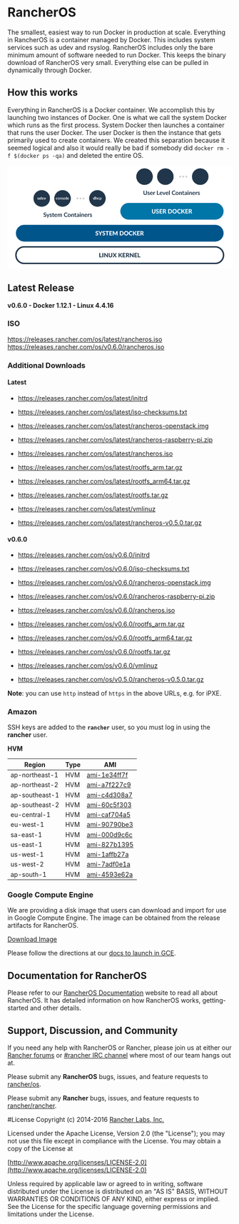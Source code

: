 # RancherOS

The smallest, easiest way to run Docker in production at scale.  Everything in RancherOS is a container managed by Docker.  This includes system services such as udev and rsyslog.  RancherOS includes only the bare minimum amount of software needed to run Docker.  This keeps the binary download of RancherOS very small.  Everything else can be pulled in dynamically through Docker.

## How this works

Everything in RancherOS is a Docker container.  We accomplish this by launching two instances of
Docker.  One is what we call the system Docker which runs as the first process.  System Docker then launches
a container that runs the user Docker.  The user Docker is then the instance that gets primarily
used to create containers.  We created this separation because it seemed logical and also
it would really be bad if somebody did `docker rm -f $(docker ps -qa)` and deleted the entire OS.

![How it works](docs/rancheros.png "How it works")

## Latest Release

**v0.6.0 - Docker 1.12.1 - Linux 4.4.16**

### ISO

https://releases.rancher.com/os/latest/rancheros.iso  
https://releases.rancher.com/os/v0.6.0/rancheros.iso  

### Additional Downloads

#### Latest

* https://releases.rancher.com/os/latest/initrd
* https://releases.rancher.com/os/latest/iso-checksums.txt
* https://releases.rancher.com/os/latest/rancheros-openstack.img
* https://releases.rancher.com/os/latest/rancheros-raspberry-pi.zip
* https://releases.rancher.com/os/latest/rancheros.iso
* https://releases.rancher.com/os/latest/rootfs_arm.tar.gz
* https://releases.rancher.com/os/latest/rootfs_arm64.tar.gz
* https://releases.rancher.com/os/latest/rootfs.tar.gz
* https://releases.rancher.com/os/latest/vmlinuz

* https://releases.rancher.com/os/latest/rancheros-v0.5.0.tar.gz

#### v0.6.0

* https://releases.rancher.com/os/v0.6.0/initrd
* https://releases.rancher.com/os/v0.6.0/iso-checksums.txt
* https://releases.rancher.com/os/v0.6.0/rancheros-openstack.img
* https://releases.rancher.com/os/v0.6.0/rancheros-raspberry-pi.zip
* https://releases.rancher.com/os/v0.6.0/rancheros.iso
* https://releases.rancher.com/os/v0.6.0/rootfs_arm.tar.gz
* https://releases.rancher.com/os/v0.6.0/rootfs_arm64.tar.gz
* https://releases.rancher.com/os/v0.6.0/rootfs.tar.gz
* https://releases.rancher.com/os/v0.6.0/vmlinuz

* https://releases.rancher.com/os/v0.5.0/rancheros-v0.5.0.tar.gz

**Note**: you can use `http` instead of `https` in the above URLs, e.g. for iPXE.  

### Amazon

SSH keys are added to the **`rancher`** user, so you must log in using the **rancher** user.

**HVM**

Region | Type | AMI |
-------|------|------
ap-northeast-1 | HVM |  [ami-1e34ff7f](https://console.aws.amazon.com/ec2/home?region=ap-northeast-1#launchInstanceWizard:ami=ami-1e34ff7f)
ap-northeast-2 | HVM |  [ami-a7f227c9](https://console.aws.amazon.com/ec2/home?region=ap-northeast-2#launchInstanceWizard:ami=ami-a7f227c9)
ap-southeast-1 | HVM |  [ami-c4d308a7](https://console.aws.amazon.com/ec2/home?region=ap-southeast-1#launchInstanceWizard:ami=ami-c4d308a7)
ap-southeast-2 | HVM |  [ami-60c5f303](https://console.aws.amazon.com/ec2/home?region=ap-southeast-2#launchInstanceWizard:ami=ami-60c5f303)
eu-central-1 | HVM |  [ami-caf704a5](https://console.aws.amazon.com/ec2/home?region=eu-central-1#launchInstanceWizard:ami=ami-caf704a5)
eu-west-1 | HVM |  [ami-90790be3](https://console.aws.amazon.com/ec2/home?region=eu-west-1#launchInstanceWizard:ami=ami-90790be3)
sa-east-1 | HVM |  [ami-000d9c6c](https://console.aws.amazon.com/ec2/home?region=sa-east-1#launchInstanceWizard:ami=ami-000d9c6c)
us-east-1 | HVM |  [ami-827b1395](https://console.aws.amazon.com/ec2/home?region=us-east-1#launchInstanceWizard:ami=ami-827b1395)
us-west-1 | HVM |  [ami-1affb27a](https://console.aws.amazon.com/ec2/home?region=us-west-1#launchInstanceWizard:ami=ami-1affb27a)
us-west-2 | HVM |  [ami-7adf0e1a](https://console.aws.amazon.com/ec2/home?region=us-west-2#launchInstanceWizard:ami=ami-7adf0e1a)
ap-south-1 | HVM |  [ami-4593e62a](https://console.aws.amazon.com/ec2/home?region=ap-south-1#launchInstanceWizard:ami=ami-4593e62a)

### Google Compute Engine

We are providing a disk image that users can download and import for use in Google Compute Engine. The image can be obtained from the release artifacts for RancherOS.

[Download Image](https://github.com/rancher/os/releases/download/v0.5.0/rancheros-v0.5.0.tar.gz)

Please follow the directions at our [docs to launch in GCE](http://docs.rancher.com/os/running-rancheros/cloud/gce/).

## Documentation for RancherOS

Please refer to our [RancherOS Documentation](http://docs.rancher.com/os/) website to read all about RancherOS. It has detailed information on how RancherOS works, getting-started and other details.

## Support, Discussion, and Community
If you need any help with RancherOS or Rancher, please join us at either our [Rancher forums](http://forums.rancher.com) or [#rancher IRC channel](http://webchat.freenode.net/?channels=rancher) where most of our team hangs out at.

Please submit any **RancherOS** bugs, issues, and feature requests to [rancher/os](//github.com/rancher/os/issues).

Please submit any **Rancher** bugs, issues, and feature requests to [rancher/rancher](//github.com/rancher/rancher/issues).

#License
Copyright (c) 2014-2016 [Rancher Labs, Inc.](http://rancher.com)

Licensed under the Apache License, Version 2.0 (the "License");
you may not use this file except in compliance with the License.
You may obtain a copy of the License at

[http://www.apache.org/licenses/LICENSE-2.0](http://www.apache.org/licenses/LICENSE-2.0)

Unless required by applicable law or agreed to in writing, software
distributed under the License is distributed on an "AS IS" BASIS,
WITHOUT WARRANTIES OR CONDITIONS OF ANY KIND, either express or implied.
See the License for the specific language governing permissions and
limitations under the License.
